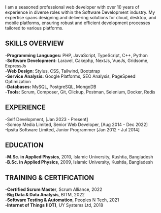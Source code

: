 I am a seasoned professional web developer with over 10 years of experience in diverse roles within the Software Development industry. My expertise spans designing and delivering solutions for cloud, desktop, and mobile platforms, ensuring robust and efficient development processes tailored to various platforms.

SKILLS OVERVIEW
------------------------------------------------------------------------------------------------------------------------------
-**Programming Languages:** PHP, JavaScript, TypeScript, C++, Python<br>
-**Software Development:** Laravel, Cakephp, NextJs, VueJs, Gridsome, ExpressJs<br>
-**Web Design:** Stylus, CSS, Tailwind, Bootstrap<br>
-**Service Analysis:** Google Platforms, SEO Analysis, PageSpeed Optimization<br>
-**Databases:** MySQL, PostgreSQL, MongoDB<br>
-**Tools:** Scrum, Composer, Git, Clickup, Postman, Selenium, Docker, Redis

EXPERIENCE
------------------------------------------------------------------------------------------------------------------------------
-Self Development, [Jan 2023 - Present]<br>
-Somoy Media Limited, Senior Web Developer, [Aug 2014 - Dec 2022]<br>
-Ipsita Software Limited, Junior Programmer [Jan 2012 - Jul 2014]<br>

EDUCATION
------------------------------------------------------------------------------------------------------------------------------
-**M.Sc. in Applied Physics**, 2010, Islamic University, Kushtia, Bangladesh<br>
-**B.Sc. in Applied Physics**, 2009, Islamic University, Kushtia, Bangladesh<br>

TRAINING & CERTIFICATION
------------------------------------------------------------------------------------------------------------------------------
-**Certified Scrum Master**, Scrum Alliance, 2022<br>
-**Big Data & Data Analysis**, BITM, 2022<br>
-**Software Testing & Automation**, Peoples N Tech, 2021<br>
-**Internet of Things (IOT)**, UY Systems Ltd, 2018<br>

